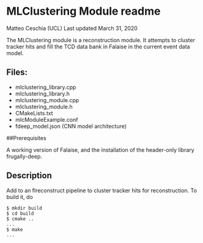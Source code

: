 # MLClustering Module readme


Matteo Ceschia (UCL)
Last updated March 31, 2020

The MLClustering module is a reconstruction module. It attempts to
cluster tracker hits and fill the TCD data bank in Falaise in the current
event data model.


## Files:

- mlclustering_library.cpp
- mlclustering_library.h
- mlclustering_module.cpp
- mlclustering_module.h
- CMakeLists.txt
- mlcModuleExample.conf
- fdeep_model.json (CNN model architecture)

##Prerequisites

A working version of Falaise, and the installation of the header-only library frugally-deep.

## Description

Add to an flreconstruct pipeline to cluster tracker hits for reconstruction. To build it, do

``` console
$ mkdir build
$ cd build
$ cmake ..
...
$ make
...
```
